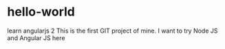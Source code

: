 # hello-world
learn angularjs 2
This is the first GIT project of mine. I want to try Node JS and Angular JS here
